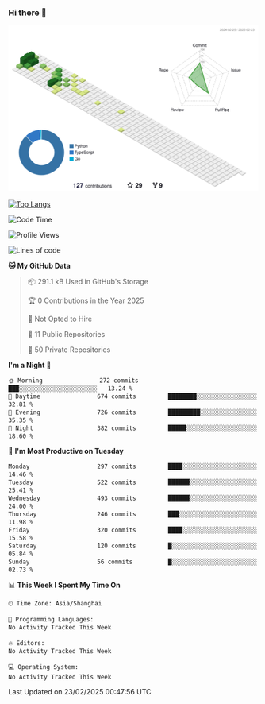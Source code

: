 ### Hi there 👋

![](./profile-3d-contrib/profile-green-animate.svg)

 

[![Top Langs](https://github-readme-stats.vercel.app/api/top-langs/?username=fly2tomato)](https://github.com/anuraghazra/github-readme-stats)


 

<!--START_SECTION:waka-->
![Code Time](http://img.shields.io/badge/Code%20Time-5%20hrs%2042%20mins-blue)

![Profile Views](http://img.shields.io/badge/Profile%20Views-0-blue)

![Lines of code](https://img.shields.io/badge/From%20Hello%20World%20I%27ve%20Written-520.4%20thousand%20lines%20of%20code-blue)

**🐱 My GitHub Data** 

> 📦 291.1 kB Used in GitHub's Storage 
 > 
> 🏆 0 Contributions in the Year 2025
 > 
> 🚫 Not Opted to Hire
 > 
> 📜 11 Public Repositories 
 > 
> 🔑 50 Private Repositories 
 > 
**I'm a Night 🦉** 

```text
🌞 Morning                272 commits         ███░░░░░░░░░░░░░░░░░░░░░░   13.24 % 
🌆 Daytime                674 commits         ████████░░░░░░░░░░░░░░░░░   32.81 % 
🌃 Evening                726 commits         █████████░░░░░░░░░░░░░░░░   35.35 % 
🌙 Night                  382 commits         █████░░░░░░░░░░░░░░░░░░░░   18.60 % 
```
📅 **I'm Most Productive on Tuesday** 

```text
Monday                   297 commits         ████░░░░░░░░░░░░░░░░░░░░░   14.46 % 
Tuesday                  522 commits         ██████░░░░░░░░░░░░░░░░░░░   25.41 % 
Wednesday                493 commits         ██████░░░░░░░░░░░░░░░░░░░   24.00 % 
Thursday                 246 commits         ███░░░░░░░░░░░░░░░░░░░░░░   11.98 % 
Friday                   320 commits         ████░░░░░░░░░░░░░░░░░░░░░   15.58 % 
Saturday                 120 commits         █░░░░░░░░░░░░░░░░░░░░░░░░   05.84 % 
Sunday                   56 commits          █░░░░░░░░░░░░░░░░░░░░░░░░   02.73 % 
```


📊 **This Week I Spent My Time On** 

```text
🕑︎ Time Zone: Asia/Shanghai

💬 Programming Languages: 
No Activity Tracked This Week

🔥 Editors: 
No Activity Tracked This Week

💻 Operating System: 
No Activity Tracked This Week
```


 Last Updated on 23/02/2025 00:47:56 UTC
<!--END_SECTION:waka-->
